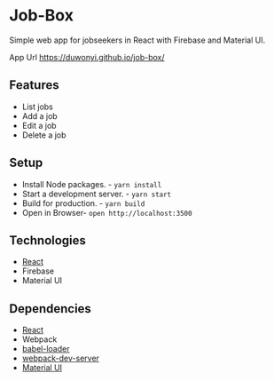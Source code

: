 # Job-Box

Simple web app for jobseekers in React with Firebase and Material UI.

App Url https://duwonyi.github.io/job-box/

## Features
- List jobs
- Add a job
- Edit a job
- Delete a job


## Setup

- Install Node packages. -  `yarn install`
- Start a development server. - `yarn start`
- Build for production. - `yarn build`
- Open in Browser- `open http://localhost:3500`

## Technologies
- [React](https://facebook.github.io/react/)
- Firebase
- Material UI

## Dependencies

* [React](https://facebook.github.io/react/)
* Webpack
* [babel-loader](https://github.com/babel/babel-loader)
* [webpack-dev-server](https://github.com/webpack/webpack-dev-server)
* [Material UI](http://www.material-ui.com/)
